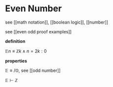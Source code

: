 # Even Number

see [[math notation]], [[boolean logic]], [[number]]

see [[even odd proof examples]]

**definition**

$\mathbb En \equiv \mathbb Z k \land n = 2k : 0$

**properties**

$\mathbb E \equiv /\mathbb O$, see [[odd number]]

$\mathbb E \vdash \mathbb Z$
